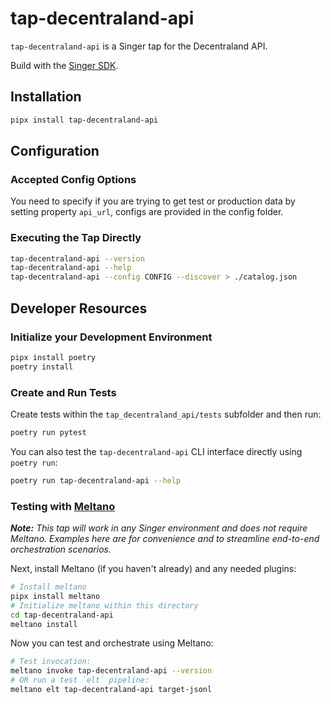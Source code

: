 # tap-decentraland-api

`tap-decentraland-api` is a Singer tap for the Decentraland API.

Build with the [Singer SDK](https://gitlab.com/meltano/singer-sdk).

## Installation


```bash
pipx install tap-decentraland-api
```

## Configuration

### Accepted Config Options

You need to specify if you are trying to get test or production data by setting property `api_url`, configs are provided in the config folder.

### Executing the Tap Directly

```bash
tap-decentraland-api --version
tap-decentraland-api --help
tap-decentraland-api --config CONFIG --discover > ./catalog.json
```

## Developer Resources

### Initialize your Development Environment

```bash
pipx install poetry
poetry install
```

### Create and Run Tests

Create tests within the `tap_decentraland_api/tests` subfolder and
  then run:

```bash
poetry run pytest
```

You can also test the `tap-decentraland-api` CLI interface directly using `poetry run`:

```bash
poetry run tap-decentraland-api --help
```

### Testing with [Meltano](meltano.com)

_**Note:** This tap will work in any Singer environment and does not require Meltano.
Examples here are for convenience and to streamline end-to-end orchestration scenarios._

Next, install Meltano (if you haven't already) and any needed plugins:

```bash
# Install meltano
pipx install meltano
# Initialize meltano within this directory
cd tap-decentraland-api
meltano install
```

Now you can test and orchestrate using Meltano:

```bash
# Test invocation:
meltano invoke tap-decentraland-api --version
# OR run a test `elt` pipeline:
meltano elt tap-decentraland-api target-jsonl
```
